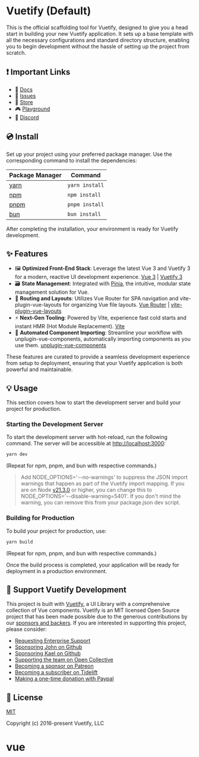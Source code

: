 # Vuetify (Default)

This is the official scaffolding tool for Vuetify, designed to give you a head start in building your new Vuetify application. It sets up a base template with all the necessary configurations and standard directory structure, enabling you to begin development without the hassle of setting up the project from scratch.

## ❗️ Important Links

- 📄 [Docs](https://vuetifyjs.com/)
- 🚨 [Issues](https://issues.vuetifyjs.com/)
- 🏬 [Store](https://store.vuetifyjs.com/)
- 🎮 [Playground](https://play.vuetifyjs.com/)
- 💬 [Discord](https://community.vuetifyjs.com)

## 💿 Install

Set up your project using your preferred package manager. Use the corresponding command to install the dependencies:

| Package Manager                                                | Command        |
|---------------------------------------------------------------|----------------|
| [yarn](https://yarnpkg.com/getting-started)                   | `yarn install` |
| [npm](https://docs.npmjs.com/cli/v7/commands/npm-install)     | `npm install`  |
| [pnpm](https://pnpm.io/installation)                          | `pnpm install` |
| [bun](https://bun.sh/#getting-started)                        | `bun install`  |

After completing the installation, your environment is ready for Vuetify development.

## ✨ Features

- 🖼️ **Optimized Front-End Stack**: Leverage the latest Vue 3 and Vuetify 3 for a modern, reactive UI development experience. [Vue 3](https://v3.vuejs.org/) | [Vuetify 3](https://vuetifyjs.com/en/)
- 🗃️ **State Management**: Integrated with [Pinia](https://pinia.vuejs.org/), the intuitive, modular state management solution for Vue.
- 🚦 **Routing and Layouts**: Utilizes Vue Router for SPA navigation and vite-plugin-vue-layouts for organizing Vue file layouts. [Vue Router](https://router.vuejs.org/) | [vite-plugin-vue-layouts](https://github.com/JohnCampionJr/vite-plugin-vue-layouts)
- ⚡ **Next-Gen Tooling**: Powered by Vite, experience fast cold starts and instant HMR (Hot Module Replacement). [Vite](https://vitejs.dev/)
- 🧩 **Automated Component Importing**: Streamline your workflow with unplugin-vue-components, automatically importing components as you use them. [unplugin-vue-components](https://github.com/antfu/unplugin-vue-components)

These features are curated to provide a seamless development experience from setup to deployment, ensuring that your Vuetify application is both powerful and maintainable.

## 💡 Usage

This section covers how to start the development server and build your project for production.

### Starting the Development Server

To start the development server with hot-reload, run the following command. The server will be accessible at [http://localhost:3000](http://localhost:3000):

```bash
yarn dev
```

(Repeat for npm, pnpm, and bun with respective commands.)

> Add NODE_OPTIONS='--no-warnings' to suppress the JSON import warnings that happen as part of the Vuetify import mapping. If you are on Node [v21.3.0](https://nodejs.org/en/blog/release/v21.3.0) or higher, you can change this to NODE_OPTIONS='--disable-warning=5401'. If you don't mind the warning, you can remove this from your package.json dev script.

### Building for Production

To build your project for production, use:

```bash
yarn build
```

(Repeat for npm, pnpm, and bun with respective commands.)

Once the build process is completed, your application will be ready for deployment in a production environment.

## 💪 Support Vuetify Development

This project is built with [Vuetify](https://vuetifyjs.com/en/), a UI Library with a comprehensive collection of Vue components. Vuetify is an MIT licensed Open Source project that has been made possible due to the generous contributions by our [sponsors and backers](https://vuetifyjs.com/introduction/sponsors-and-backers/). If you are interested in supporting this project, please consider:

- [Requesting Enterprise Support](https://support.vuetifyjs.com/)
- [Sponsoring John on Github](https://github.com/users/johnleider/sponsorship)
- [Sponsoring Kael on Github](https://github.com/users/kaelwd/sponsorship)
- [Supporting the team on Open Collective](https://opencollective.com/vuetify)
- [Becoming a sponsor on Patreon](https://www.patreon.com/vuetify)
- [Becoming a subscriber on Tidelift](https://tidelift.com/subscription/npm/vuetify)
- [Making a one-time donation with Paypal](https://paypal.me/vuetify)

## 📑 License
[MIT](http://opensource.org/licenses/MIT)

Copyright (c) 2016-present Vuetify, LLC
# vue
